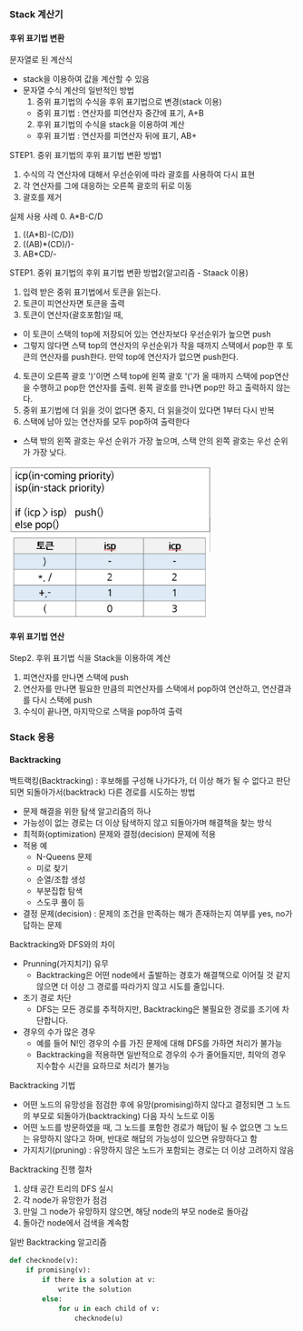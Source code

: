 ### Stack 계산기
#### 후위 표기법 변환
문자열로 된 계산식
- stack을 이용하여 값을 계산할 수 있음
- 문자열 수식 계산의 일반적인 방법
  1. 중위 표기법의 수식을 후위 표기법으로 변경(stack 이용)
    - 중위 표기법 : 연산자를 피연산자 중간에 표기, A+B
  2. 후위 표기법의 수식을 stack을 이용하여 계산
    - 후위 표기법 : 연산자를 피연산자 뒤에 표기, AB+

STEP1. 중위 표기법의 후위 표기법 변환 방법1
  1. 수식의 각 연산자에 대해서 우선순위에 따라 괄호를 사용하여 다시 표현
  2. 각 연산자를 그에 대응하는 오른쪽 괄호의 뒤로 이동
  3. 괄호를 제거

실제 사용 사례
  0. A*B-C/D
  1. ((A*B)-(C/D))
  2. ((AB)*(CD)/)-
  3. AB*CD/-

STEP1. 중위 표기법의 후위 표기법 변환 방법2(알고리즘 - Staack 이용)
1. 입력 받은 중위 표기법에서 토큰을 읽는다.
2. 토큰이 피연산자면 토큰을 출력
3. 토큰이 연산자(괄호포함)일 때,
  - 이 토큰이 스택의 top에 저장되어 있는 연산자보다 우선순위가 높으면 push
  - 그렇지 않다면 스택 top의 연산자의 우선순위가 작을 때까지 스택에서 pop한 후 토큰의 연산자를 push한다. 만약 top에 연산자가 없으면 push한다.
4. 토큰이 오른쪽 괄호 ')'이면 스택 top에 왼쪽 괄호 '('가 올 때까지 스택에 pop연산을 수행하고 pop한 연산자를 출력. 왼쪽 괄호를 만나면 pop만 하고 출력하지 않는다.
5. 중위 표기법에 더 읽을 것이 없다면 중지, 더 읽을것이 있다면 1부터 다시 반복
6. 스택에 남아 있는 연산자를 모두 pop하여 출력한다
  - 스택 밖의 왼쪽 괄호는 우선 순위가 가장 높으며, 스택 안의 왼쪽 괄호는 우선 순위가 가장 낮다.

![연산자 우선순위](연산자우선순위.png)

#### 후위 표기법 연산
Step2. 후위 표기법 식을 Stack을 이용하여 계산
1. 피연산자를 만나면 스택에 push
2. 연산자를 만나면 필요한 만큼의 피연산자를 스택에서 pop하여 연산하고, 연산결과를 다시 스택에 push
3. 수식이 끝나면, 마지막으로 스택을 pop하여 출력

### Stack 응용
#### Backtracking
백트랙킹(Backtracking) : 후보해를 구성해 나가다가, 더 이상 해가 될 수 없다고 판단되면 되돌아가서(backtrack) 다른 경로를 시도하는 방법
- 문제 해결을 위한 탐색 알고리즘의 하나
- 가능성이 없는 경로는 더 이상 탐색하지 않고 되돌아가며 해결책을 찾는 방식
- 최적화(optimization) 문제와 결정(decision) 문제에 적용
- 적용 예
  - N-Queens 문제
  - 미로 찾기
  - 순열/조합 생성
  - 부분집합 탐색
  - 스도쿠 풀이 등
- 결정 문제(decision) : 문제의 조건을 만족하는 해가 존재하는지 여부를 yes, no가 답하는 문제

Backtracking와 DFS와의 차이
- Prunning(가지치기) 유무
  - Backtracking은 어떤 node에서 출발하는 경호가 해결책으로 이어질 것 같지 않으면 더 이상 그 경로를 따라가지 않고 시도를 줄입니다.
- 조기 경로 차단
  - DFS는 모든 경로를 추적하지만, Backtracking은 불필요한 경로를 조기에 차단합니다.
- 경우의 수가 많은 경우
  - 예를 들어 N!인 경우의 수를 가진 문제에 대해 DFS를 가하면 처리가 불가능
  - Backtracking을 적용하면 일반적으로 경우의 수가 줄어들지만, 최악의 경우 지수함수 시간을 요하므로 처리가 불가능

Backtracking 기법
- 어떤 노드의 유망성을 점검한 후에 유망(promising)하지 않다고 결정되면 그 노드의 부모로 되돌아가(backtracking) 다음 자식 노드로 이동
- 어떤 노드를 방문하였을 때, 그 노드를 포함한 경로가 해답이 될 수 없으면 그 노드는 유망하지 않다고 하며, 반대로 해답의 가능성이 있으면 유망하다고 함
- 가지치기(pruning) : 유망하지 않은 노드가 포함되는 경로는 더 이상 고려하지 않음

Backtracking 진행 절차
1. 상태 공간 트리의 DFS 실시
2. 각 node가 유망한가 점검
3. 만일 그 node가 유망하지 않으면, 해당 node의 부모 node로 돌아감
4. 돌아간 node에서 검색을 계속함

일반 Backtracking 알고리즘
```python
def checknode(v):
    if promising(v):
        if there is a solution at v:
            write the solution
        else:
            for u in each child of v:
                checknode(u)
```
